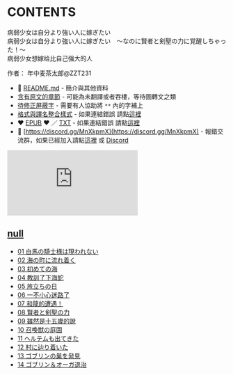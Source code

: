 # CONTENTS

病弱少女は自分より強い人に嫁ぎたい  
病弱少女は自分より強い人に嫁ぎたい　～なのに賢者と剣聖の力に覚醒しちゃった！～  
病弱少女想嫁给比自己强大的人  

作者： 年中麦茶太郎@ZZT231  



- :closed_book: [README.md](README.md) - 簡介與其他資料
- [含有原文的章節](ja.md) - 可能為未翻譯或者吞樓，等待圖轉文之類
- [待修正屏蔽字](%E5%BE%85%E4%BF%AE%E6%AD%A3%E5%B1%8F%E8%94%BD%E5%AD%97.md) - 需要有人協助將 `**` 內的字補上
- [格式與譯名整合樣式](https://github.com/bluelovers/node-novel/blob/master/lib/locales/%E7%97%85%E5%BC%B1%E5%B0%91%E5%A5%B3%E3%81%AF%E8%87%AA%E5%88%86%E3%82%88%E3%82%8A%E5%BC%B7%E3%81%84%E4%BA%BA%E3%81%AB%E5%AB%81%E3%81%8E%E3%81%9F%E3%81%84.ts) - 如果連結錯誤 請點[這裡](https://github.com/bluelovers/node-novel/blob/master/lib/locales/)
-  :heart: [EPUB](https://gitlab.com/demonovel/epub-txt/blob/master/syosetu_out/%E7%97%85%E5%BC%B1%E5%B0%91%E5%A5%B3%E6%83%B3%E5%AB%81%E7%BB%99%E6%AF%94%E8%87%AA%E5%B7%B1%E5%BC%BA%E5%A4%A7%E7%9A%84%E4%BA%BA.epub) :heart:  ／ [TXT](https://gitlab.com/demonovel/epub-txt/blob/master/syosetu_out/out/%E7%97%85%E5%BC%B1%E5%B0%91%E5%A5%B3%E6%83%B3%E5%AB%81%E7%BB%99%E6%AF%94%E8%87%AA%E5%B7%B1%E5%BC%BA%E5%A4%A7%E7%9A%84%E4%BA%BA.out.txt) - 如果連結錯誤 請點[這裡](https://gitlab.com/demonovel/epub-txt/blob/master/syosetu_out/syosetu_out)
- :mega: [https://discord.gg/MnXkpmX](https://discord.gg/MnXkpmX) - 報錯交流群，如果已經加入請點[這裡](https://discordapp.com/channels/467794087769014273/467794088285175809) 或 [Discord](https://discordapp.com/channels/@me)


![導航目錄](https://chart.apis.google.com/chart?cht=qr&chs=150x150&chl=https://gitlab.com/novel-group/txt-source/blob/master/syosetu_out/病弱少女は自分より強い人に嫁ぎたい/導航目錄.md "導航目錄")




## [null](00000_null)

- [01 白馬の騎士様は現われない](00000_null/00010_01%20%E7%99%BD%E9%A6%AC%E3%81%AE%E9%A8%8E%E5%A3%AB%E6%A7%98%E3%81%AF%E7%8F%BE%E3%82%8F%E3%82%8C%E3%81%AA%E3%81%84.txt)
- [02 海の町に流れ着く](00000_null/00020_02%20%E6%B5%B7%E3%81%AE%E7%94%BA%E3%81%AB%E6%B5%81%E3%82%8C%E7%9D%80%E3%81%8F.txt)
- [03 初めての海](00000_null/00030_03%20%E5%88%9D%E3%82%81%E3%81%A6%E3%81%AE%E6%B5%B7.txt)
- [04 教訓了下海蛇](00000_null/00040_04%20%E6%95%99%E8%A8%93%E4%BA%86%E4%B8%8B%E6%B5%B7%E8%9B%87.txt)
- [05 旅立ちの日](00000_null/00050_05%20%E6%97%85%E7%AB%8B%E3%81%A1%E3%81%AE%E6%97%A5.txt)
- [06 一不小心迷路了](00000_null/00060_06%20%E4%B8%80%E4%B8%8D%E5%B0%8F%E5%BF%83%E8%BF%B7%E8%B7%AF%E4%BA%86.txt)
- [07 和龍的遭遇！](00000_null/00070_07%20%E5%92%8C%E9%BE%8D%E7%9A%84%E9%81%AD%E9%81%87%EF%BC%81.txt)
- [08 賢者と剣聖の力](00000_null/00080_08%20%E8%B3%A2%E8%80%85%E3%81%A8%E5%89%A3%E8%81%96%E3%81%AE%E5%8A%9B.txt)
- [09 雖然是十五歲的說](00000_null/00090_09%20%E9%9B%96%E7%84%B6%E6%98%AF%E5%8D%81%E4%BA%94%E6%AD%B2%E7%9A%84%E8%AA%AA.txt)
- [10 召喚獣の庭園](00000_null/00100_10%20%E5%8F%AC%E5%96%9A%E7%8D%A3%E3%81%AE%E5%BA%AD%E5%9C%92.txt)
- [11 ヘルテムも出てきた](00000_null/00110_11%20%E3%83%98%E3%83%AB%E3%83%86%E3%83%A0%E3%82%82%E5%87%BA%E3%81%A6%E3%81%8D%E3%81%9F.txt)
- [12 村に辿り着いた](00000_null/00120_12%20%E6%9D%91%E3%81%AB%E8%BE%BF%E3%82%8A%E7%9D%80%E3%81%84%E3%81%9F.txt)
- [13 ゴブリンの巣を発見](00000_null/00130_13%20%E3%82%B4%E3%83%96%E3%83%AA%E3%83%B3%E3%81%AE%E5%B7%A3%E3%82%92%E7%99%BA%E8%A6%8B.txt)
- [14 ゴブリン＆オーガ退治](00000_null/00140_14%20%E3%82%B4%E3%83%96%E3%83%AA%E3%83%B3%EF%BC%86%E3%82%AA%E3%83%BC%E3%82%AC%E9%80%80%E6%B2%BB.txt)

